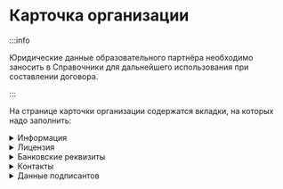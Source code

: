 # Карточка организации



:::info

Юридические данные образовательного партнёра необходимо заносить в Справочники для дальнейшего использования при составлении договора.

:::

На странице карточки организации содержатся вкладки, на которых надо заполнить:

<details>

<summary>Информация</summary>

В карточке организации на вкладке "Информация" будут отображены основные данные по юридическому лицу.

![](<.gitbook/assets/image (34).png>)

По кнопке "Изменить" следует заполнить:

* **ИНН** должен содержать 10 или 12 цифр
* **КПП** должен содержать 9 цифр
* **ОГРН**
* **Наименование** образовательного партнёра
* **Образовательные партнёры** - выбрать университет, заведенный в Odin для образовательного партнёра
* Указать род ЮЛ для использования в документах
* Указать информацию о выпуске приказов (автоматически/вручную) (включение автоматического выпуска доступно только администраторам)

- Указать, разрешен ли бумажный документооборот
- Как гражданин должен доставить оригиналы документов (лично/почтой) (указывает  образовательный партнёр)

</details>

<details>

<summary>Лицензия</summary>

На вкладке "Лицензия" необходимо заполнить данные лицензии:

* **Номер лицензии**
* **Наименование организации, выдавшей лицензию**
* **Дата выдачи лицензии**

![](<.gitbook/assets/image (35).png>)

</details>

<details>

<summary>Банковские реквизиты</summary>

На вкладке "Банковские реквизиты" надо заполнить:

* ИНН банка
* КПП банка
* БИК банка
* Наименование банка
* Вид НДС
* Расчетный счет
* Корреспондентский счет
* Лицевой счет

![](<.gitbook/assets/image (36).png>)

</details>

<details>

<summary>Контакты</summary>

При редактировании информации на вкладке "Контакты" важно заполнить поля:

* Электронная почта
* Телефон
* Контактный e-mail (для публикации на портале Работа России) -заполняет ОП
* Контактный телефон (для публикации на портале Работа России) - заполняет ОП
* Сайт - заполняет ОП
* Юридический адрес
* Почтовый адрес
* Регион и город
* Город регистрации

![](<.gitbook/assets/image (37).png>)

!Контакты будут подставляться в программу при её создании и  отправляться на портал Работа в России , если иные контакты не указаны на странице создания образовательной программы.

</details>

<details>

<summary>Данные подписантов</summary>

По кнопке "Добавить подписанта" можно добавить нового подписанта в систему.

![](<.gitbook/assets/image (38).png>)

На вкладке каждого подписанта надо заполнить все информационные поля, указать документ, на основании которого действует подписант, указать, какие документы может подписывать представитель. После заполнения всех полей следует нажать "Сохранить".

Для добавления скана печати необходимо обратиться в техническую поддержку к администраторам системы.

</details>

